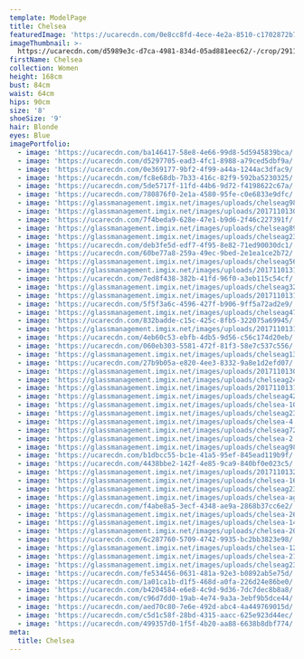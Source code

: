 ```yaml
---
template: ModelPage
title: Chelsea
featuredImage: 'https://ucarecdn.com/0e8cc8fd-4ece-4e2a-8510-c1702872b72c/'
imageThumbnail: >-
  https://ucarecdn.com/d5989e3c-d7ca-4981-834d-05ad881eec62/-/crop/2911x2920/464,1003/-/preview/
firstName: Chelsea
collection: Women
height: 168cm
bust: 84cm
waist: 64cm
hips: 90cm
size: '8'
shoeSize: '9'
hair: Blonde
eyes: Blue
imagePortfolio:
  - image: 'https://ucarecdn.com/ba146417-58e8-4e66-99d8-5d5945839bca/'
  - image: 'https://ucarecdn.com/d5297705-ead3-4fc1-8988-a79ced5dbf9a/'
  - image: 'https://ucarecdn.com/0e369177-9bf2-4f99-a44a-1244ac3dfac9/'
  - image: 'https://ucarecdn.com/fc8e68db-7b33-416c-82f9-592ba5230325/'
  - image: 'https://ucarecdn.com/5de5717f-11fd-44b6-9d72-f4198622c67a/'
  - image: 'https://ucarecdn.com/780876f0-2e1a-4580-95fe-c0e6833e9dfc/'
  - image: 'https://glassmanagement.imgix.net/images/uploads/chelseag987421111111.png'
  - image: 'https://glassmanagement.imgix.net/images/uploads/201711013097.jpg'
  - image: 'https://ucarecdn.com/7f4beda9-628e-47e1-b9d6-2f46c227391f/'
  - image: 'https://glassmanagement.imgix.net/images/uploads/chelseag897243.jpg'
  - image: 'https://glassmanagement.imgix.net/images/uploads/chelseag234678.jpg'
  - image: 'https://ucarecdn.com/deb3fe5d-edf7-4f95-8e82-71ed90030dc1/'
  - image: 'https://ucarecdn.com/60be77a8-259a-49ec-9bed-2e1ea1ce2b72/'
  - image: 'https://glassmanagement.imgix.net/images/uploads/chelseag56490.jpg'
  - image: 'https://glassmanagement.imgix.net/images/uploads/201711013185.jpg'
  - image: 'https://ucarecdn.com/7ed8f438-382b-41fd-96f0-a3eb115c54cf/'
  - image: 'https://glassmanagement.imgix.net/images/uploads/chelseag3247689.jpg'
  - image: 'https://glassmanagement.imgix.net/images/uploads/201711013163.jpg'
  - image: 'https://ucarecdn.com/5f5f3a6c-4596-427f-b906-9ff5a72ad2e9/'
  - image: 'https://glassmanagement.imgix.net/images/uploads/chelseag47298.jpg'
  - image: 'https://ucarecdn.com/832badde-c15c-425c-8fb5-322075a69945/'
  - image: 'https://glassmanagement.imgix.net/images/uploads/201711013132.jpg'
  - image: 'https://ucarecdn.com/4eb60c53-ebfb-4db5-9d56-c56c174d20eb/'
  - image: 'https://ucarecdn.com/060eb303-5581-472f-81f3-58e7c537c556/'
  - image: 'https://glassmanagement.imgix.net/images/uploads/chelseag13413.jpg'
  - image: 'https://ucarecdn.com/27b9b05a-e820-4ee3-8332-9a8e1d2efd07/'
  - image: 'https://glassmanagement.imgix.net/images/uploads/201711013092.jpg'
  - image: 'https://glassmanagement.imgix.net/images/uploads/chelseag247432789342.jpg'
  - image: 'https://glassmanagement.imgix.net/images/uploads/201711013167.jpg'
  - image: 'https://glassmanagement.imgix.net/images/uploads/chelseag4287936.jpg'
  - image: 'https://glassmanagement.imgix.net/images/uploads/chelsea-10.jpg'
  - image: 'https://glassmanagement.imgix.net/images/uploads/chelseag234789.jpg'
  - image: 'https://glassmanagement.imgix.net/images/uploads/chelsea-4.jpg'
  - image: 'https://glassmanagement.imgix.net/images/uploads/chelseag72483.jpg'
  - image: 'https://glassmanagement.imgix.net/images/uploads/chelsea-2.jpg'
  - image: 'https://glassmanagement.imgix.net/images/uploads/chelseag98742.jpg'
  - image: 'https://ucarecdn.com/b1dbcc55-bc1e-41a5-95ef-845ead119b9f/'
  - image: 'https://ucarecdn.com/4438bbe2-142f-4e85-9ca9-840bf0e023c5/'
  - image: 'https://glassmanagement.imgix.net/images/uploads/201711013258crop.jpg'
  - image: 'https://glassmanagement.imgix.net/images/uploads/chelsea-16.jpg'
  - image: 'https://glassmanagement.imgix.net/images/uploads/chelseag2347868.jpg'
  - image: 'https://glassmanagement.imgix.net/images/uploads/chelsea-again2812.jpg'
  - image: 'https://ucarecdn.com/f4abe8a5-3ecf-4348-ae9a-2868b37cc6e2/'
  - image: 'https://glassmanagement.imgix.net/images/uploads/chelsea-26.jpg'
  - image: 'https://glassmanagement.imgix.net/images/uploads/chelsea-14.jpg'
  - image: 'https://glassmanagement.imgix.net/images/uploads/chelsea-20.jpg'
  - image: 'https://ucarecdn.com/6c287760-5709-4742-9935-bc2bb3823e98/'
  - image: 'https://glassmanagement.imgix.net/images/uploads/chelsea-12.jpg'
  - image: 'https://glassmanagement.imgix.net/images/uploads/chelsea-21.jpg'
  - image: 'https://glassmanagement.imgix.net/images/uploads/chelseag238497.jpg'
  - image: 'https://ucarecdn.com/fe534456-0631-481a-92e3-b0892ab5e75d/'
  - image: 'https://ucarecdn.com/1a01ca1b-d1f5-468d-a0fa-226d24e86be0/'
  - image: 'https://ucarecdn.com/b4204584-e6e8-4c9d-9d36-7dc7dec8b8a8/'
  - image: 'https://ucarecdn.com/c96d7dd0-19ab-4e74-9a3a-3ebf9b5dce44/'
  - image: 'https://ucarecdn.com/aed70c80-7e6e-492d-abc4-4a449769015d/'
  - image: 'https://ucarecdn.com/c5d1c58f-28bd-4315-aacc-625e923d44ec/'
  - image: 'https://ucarecdn.com/499357d0-1f5f-4b20-aa88-6638b8dbf774/'
meta:
  title: Chelsea
---
```


